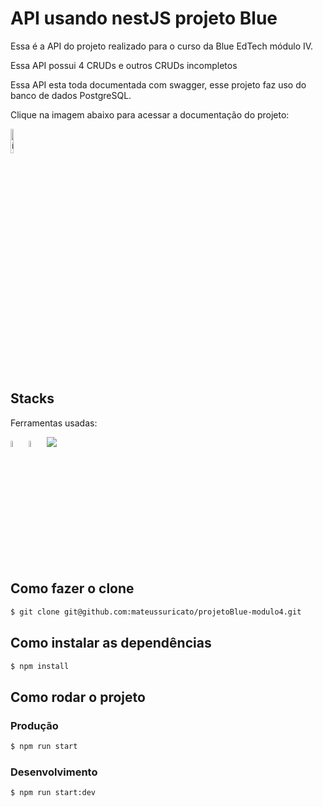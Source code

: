 # API usando nestJS projeto Blue

Essa é a API do projeto realizado para o curso da Blue EdTech módulo IV.

Essa API possui 4 CRUDs e outros CRUDs incompletos

Essa API esta toda documentada com swagger, esse projeto faz uso do banco de dados PostgreSQL.

Clique na imagem abaixo para acessar a documentação do projeto:

<a href="https://projetoblue-hamburgueria-api-production.up.railway.app/api/" target="_blank"><img style="width:10%" src="https://www.4x-treme.com/wp-content/uploads/2022/01/7658037-removebg-preview.png" alt="ícone pokedex"></a>

## Stacks
Ferramentas usadas:

<div>
<img width="5%"  src="https://docs.nestjs.com/assets/logo-small.svg"/>
<img width="5%"  src="https://upload.wikimedia.org/wikipedia/commons/thumb/4/4c/Typescript_logo_2020.svg/768px-Typescript_logo_2020.svg.png"/>
<img src="https://uploaddeimagens.com.br/images/003/861/119/full/2.png?1652137626"/>
</div>

## Como fazer o clone

```bash
$ git clone git@github.com:mateussuricato/projetoBlue-modulo4.git
```

## Como instalar as dependências

```bash
$ npm install
```

## Como rodar o projeto

### Produção

```bash
$ npm run start
```

### Desenvolvimento

```bash
$ npm run start:dev
```
